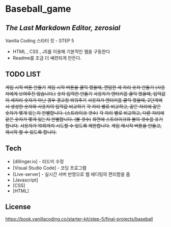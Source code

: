 # Baseball_game

## _The Last Markdown Editor, zerosial_

Vanilla Coding 스타터 킷 - STEP 5

- HTML , CSS , JS를 이용해 기본적인 웹을 구동한다
- Readme를 조금 더 쌔련되게 만든다.

## TODO LIST

~~게임 시작 버튼 만들기~~
~~게임 시작 버튼을 클릭 했을때, 랜덤한 세 자리 숫자 만들기 (사용자에게 보여주진 않습니다.)~~
~~숫자 입력칸 만들기~~
~~사용자가 엔터키를 클릭 했을때, 입력값이 세자리 숫자가 아닌 경우 경고창 띄워주기~~
~~사용자가 엔터키를 클릭 했을때, 2단계에서 생성한 숫자와 사용자의 입력값 비교하기~~
~~각 자리 별로 비교하고, 같은 자리에 같은 숫자가 몇개 있는지 판별합니다. (스트라이크 갯수)~~
~~각 자리 별로 비교하고, 다른 자리에 같은 숫자가 몇개 있는지 판별합니다. (볼 갯수)~~
~~화면에 스트라이크와 볼의 갯수를 표기합니다.~~
~~사용자가 10회까지 시도할 수 있도록 제한합니다.~~
~~게임 재시작 버튼을 만들고, 재시작 할 수 있도록 합니다.~~

## Tech

- [dillinger.io] - 리드미 수정
- [Visual Studio Code] - 코딩 프로그램
- [Live-server] - 실시간 서버 반영으로 웹 에디팅의 편리함을 줌
- [Javascript]
- [CSS]
- [HTML]

## License

https://book.vanillacoding.co/starter-kit/step-5/final-projects/baseball
